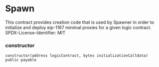 # Spawn

This contract provides creation code that is used by Spawner in order
to initialize and deploy eip-1167 minimal proxies for a given logic contract.
SPDX-License-Identifier: MIT

### constructor

```solidity
constructor(address logicContract, bytes initializationCalldata) public payable
```

